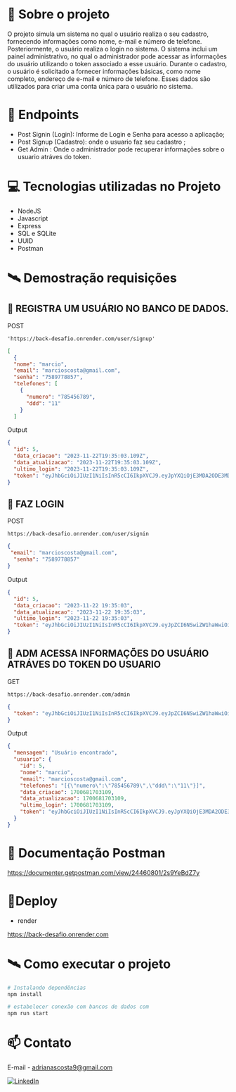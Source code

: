 # 📖 Sobre o projeto
O projeto simula um sistema no qual o usuário realiza o seu cadastro, fornecendo informações como nome, e-mail e número de telefone. Posteriormente, o usuário realiza o login no sistema. O sistema inclui um painel administrativo, no qual o administrador pode acessar as informações do usuário utilizando o token associado a esse usuário.
Durante o cadastro, o usuário é solicitado a fornecer informações básicas, como nome completo, endereço de e-mail e número de telefone. Esses dados são utilizados para criar uma conta única para o usuário no sistema.


# 📝 Endpoints

- Post Signin (Login): Informe de Login e Senha para acesso a aplicação;
- Post Signup  (Cadastro): onde o usuario faz seu cadastro ;
- Get Admin : Onde o administrador pode recuperar informações sobre o usuario atráves do token.

# 💻 Tecnologias utilizadas no Projeto

- NodeJS
- Javascript
- Express
- SQL e SQLite
- UUID
- Postman
# 🛰 Demostração requisições 
## 🎯 REGISTRA UM USUÁRIO NO BANCO DE DADOS.

POST
```URL
'https://back-desafio.onrender.com/user/signup'
```
  
```JSON
[
  {
  "nome": "marcio",
  "email": "marcioscosta@gmail.com",
  "senha": "7589778857",
  "telefones": [
    {
      "numero": "785456789",
      "ddd": "11"
    }
  ]

```
Output
```JSON 
{
  "id": 5,
  "data_criacao": "2023-11-22T19:35:03.109Z",
  "data_atualizacao": "2023-11-22T19:35:03.109Z",
  "ultimo_login": "2023-11-22T19:35:03.109Z",
  "token": "eyJhbGciOiJIUzI1NiIsInR5cCI6IkpXVCJ9.eyJpYXQiOjE3MDA2ODE3MDMsImV4cCI6MTcwMDY4NTMwM30.3CViPbQw-Xxogg9cb1et-KJziifmEKNCbKE6JGOLMhs"
}
```

## 🎯 FAZ LOGIN

POST

```URL
https://back-desafio.onrender.com/user/signin
```

```JSON
{
 "email": "marcioscosta@gmail.com",
  "senha": "7589778857"
}
```
Output
```JSON 
{
  "id": 5,
  "data_criacao": "2023-11-22 19:35:03",
  "data_atualizacao": "2023-11-22 19:35:03",
  "ultimo_login": "2023-11-22 19:35:03",
  "token": "eyJhbGciOiJIUzI1NiIsInR5cCI6IkpXVCJ9.eyJpZCI6NSwiZW1haWwiOiJtYXJjaW9zY29zdGFAZ21haWwuY29tIiwiaWF0IjoxNzAwNjgxNzI3LCJleHAiOjE3MDA2ODUzMjd9.JeDUGAkgrMYKk8AowAjIwfKp0mlg2SzoDm954tXpULM"
}
```
## 🎯 ADM ACESSA INFORMAÇÕES DO USUÁRIO ATRÁVES DO TOKEN DO USUARIO

GET

```URL
https://back-desafio.onrender.com/admin
```
```JSON 
{
  "token": "eyJhbGciOiJIUzI1NiIsInR5cCI6IkpXVCJ9.eyJpZCI6NSwiZW1haWwiOiJtYXJjaW9zY29zdGFAZ21haWwuY29tIiwiaWF0IjoxNzAwNjgxNzI3LCJleHAiOjE3MDA2ODUzMjd9.JeDUGAkgrMYKk8AowAjIwfKp0mlg2SzoDm954tXpULM"
}
```
Output
```JSON 
{
  "mensagem": "Usuário encontrado",
  "usuario": {
    "id": 5,
    "nome": "marcio",
    "email": "marcioscosta@gmail.com",
    "telefones": "[{\"numero\":\"785456789\",\"ddd\":\"11\"}]",
    "data_criacao": 1700681703109,
    "data_atualizacao": 1700681703109,
    "ultimo_login": 1700681703109,
    "token": "eyJhbGciOiJIUzI1NiIsInR5cCI6IkpXVCJ9.eyJpYXQiOjE3MDA2ODE3MDMsImV4cCI6MTcwMDY4NTMwM30.3CViPbQw-Xxogg9cb1et-KJziifmEKNCbKE6JGOLMhs"
  }
}
```
# 📖 Documentação Postman
https://documenter.getpostman.com/view/24460801/2s9YeBdZ7y
# 🔗Deploy 
- render
  
https://back-desafio.onrender.com


# 🛰 Como executar o projeto 
```bash
# Instalando dependências
npm install

# estabelecer conexão com bancos de dados com 
npm run start
```
# 📫 Contato
E-mail - adrianascosta9@gmail.com

[![LinkedIn](https://img.shields.io/badge/LinkedIn-0077B5?style=for-the-badge&logo=linkedin&logoColor=white)](https://www.linkedin.com/in/adriana-ramss/)
